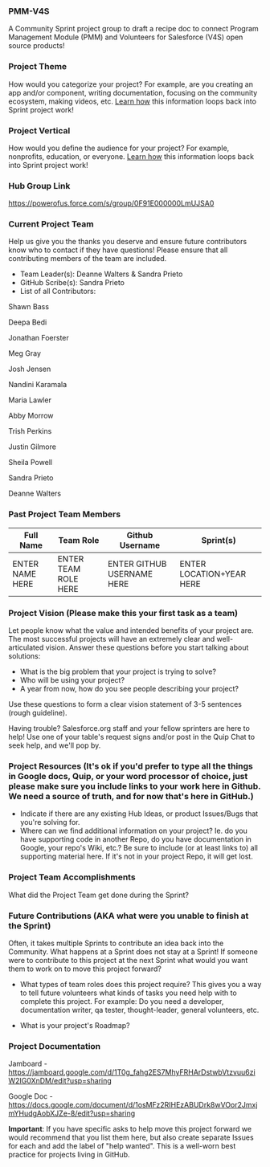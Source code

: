 ### PMM-V4S
A Community Sprint project group to draft a recipe doc to connect Program Management Module (PMM) and Volunteers for Salesforce (V4S) open source products!

### Project Theme
How would you categorize your project? For example, are you creating an app and/or component, writing documentation, focusing on the community ecosystem, making videos, etc. [Learn how](https://github.com/SFDO-Community-Sprints/Welcome/wiki/SFDO-Community-Sprints-Topic-Overview) this information loops back into Sprint project work!

### Project Vertical
How would you define the audience for your project? For example, nonprofits, education, or everyone. [Learn how](https://github.com/SFDO-Community-Sprints/Welcome/wiki/SFDO-Community-Sprints-Topic-Overview) this information loops back into Sprint project work!

### Hub Group Link

https://powerofus.force.com/s/group/0F91E000000LmUJSA0

### Current Project Team
Help us give you the thanks you deserve and ensure future contributors know who to contact if they have questions! Please ensure that all contributing members of the team are included.
* Team Leader(s): Deanne Walters & Sandra Prieto
* GitHub Scribe(s): Sandra Prieto 
* List of all Contributors:

Shawn	Bass

Deepa	Bedi

Jonathan Foerster

Meg	Gray

Josh Jensen

Nandini	Karamala

Maria	Lawler

Abby	Morrow

Trish	Perkins

Justin Gilmore

Sheila	Powell

Sandra	Prieto

Deanne	Walters


### Past Project Team Members

Full Name          | Team Role             | Github Username              | Sprint(s)
------------       | -------------         | -------------                | -------------
ENTER NAME HERE    | ENTER TEAM ROLE HERE  | ENTER GITHUB USERNAME HERE   | ENTER LOCATION+YEAR HERE

### Project Vision (Please make this your first task as a team)

Let people know what the value and intended benefits of your project are. The most successful projects will have an extremely clear and well-articulated vision. Answer these questions before you start talking about solutions:
* What is the big problem that your project is trying to solve?
* Who will be using your project?
* A year from now, how do you see people describing your project?

Use these questions to form a clear vision statement of 3-5 sentences (rough guideline). 

Having trouble? Salesforce.org staff and your fellow sprinters are here to help! Use one of your table's request signs and/or post in the Quip Chat to seek help, and we'll pop by.

### Project Resources (It's ok if you'd prefer to type all the things in Google docs, Quip, or your word processor of choice, just please make sure you include links to your work here in Github. We need a source of truth, and for now that's here in GitHub.)
* Indicate if there are any existing Hub Ideas, or product Issues/Bugs that you're solving for. 
* Where can we find additional information on your project? Ie. do you have supporting code in another Repo, do you have documentation in Google, your repo's Wiki, etc.? Be sure to include (or at least links to) all supporting material here. If it's not in your project Repo, it will get lost.

### Project Team Accomplishments
What did the Project Team get done during the Sprint?

### Future Contributions (AKA what were you unable to finish at the Sprint)
Often, it takes multiple Sprints to contribute an idea back into the Community. What happens at a Sprint does not stay at a Sprint! If someone were to contribute to this project at the next Sprint what would you want them to work on to move this project forward?<br>

* What types of team roles does this project require? This gives you a way to tell future volunteers what kinds of tasks you need help with to complete this project. For example: Do you need a developer, documentation writer, qa tester, thought-leader, general volunteers, etc.

* What is your project's Roadmap?

### Project Documentation

Jamboard - https://jamboard.google.com/d/1T0g_fahg2ES7MhyFRHArDstwbVtzvuu6ziW2IG0XnDM/edit?usp=sharing

Google Doc - https://docs.google.com/document/d/1osMFz2RIHEzABUDrk8wVOor2JmxjmYHudgAobXJZe-8/edit?usp=sharing

**Important**: If you have specific asks to help move this project forward we would recommend that you list them here, but also create separate Issues for each and add the label of "help wanted". This is a well-worn best practice for projects living in GitHub.

